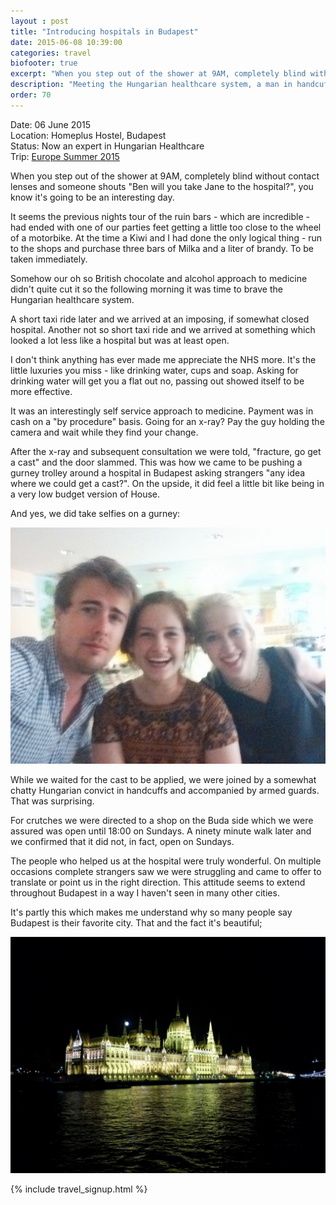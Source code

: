 ```yaml
---
layout : post
title: "Introducing hospitals in Budapest"
date: 2015-06-08 10:39:00
categories: travel
biofooter: true
excerpt: "When you step out of the shower at 9AM, completely blind without contact lenses and someone shouts 'Ben will you take Rosie to the hospital?', you know it's going to be an interesting day."
description: "Meeting the Hungarian healthcare system, a man in handcuffs and crutches"
order: 70
---
```


Date: 06 June 2015</br>
Location: Homeplus Hostel, Budapest</br>
Status: Now an expert in Hungarian Healthcare<br/>
Trip: [Europe Summer 2015](/travel/2015-europe-trip-plan/)

When you step out of the shower at 9AM, completely blind without
contact lenses and someone shouts "Ben will you take Jane to the
hospital?", you know it's going to be an interesting day.

It seems the previous nights tour of the ruin bars - which are
incredible - had ended with one of our parties feet getting a little
too close to the wheel of a motorbike. At the time a Kiwi and I had
done the only logical thing - run to the shops and purchase three
bars of Milka and a liter of brandy. To be taken immediately.

Somehow our oh so British chocolate and alcohol approach to medicine
didn't quite cut it so the following morning it was time to brave the
Hungarian healthcare system.

A short taxi ride later and we arrived at an imposing, if somewhat
closed hospital. Another not so short taxi ride and we arrived at
something which looked a lot less like a hospital but was at least
open.

I don't think anything has ever made me appreciate the NHS more.
It's the little luxuries you miss - like drinking water, cups and soap.
Asking for drinking water will get you a flat out no, passing out
showed itself to be more effective.

It was an interestingly self service approach to medicine. Payment
was in cash on a "by procedure" basis. Going for an x-ray? Pay the guy
holding the camera and wait while they find your change.

After the x-ray and subsequent consultation we were told,
"fracture, go get a cast" and the door slammed. This was how we came
to be pushing a gurney trolley around a hospital in Budapest asking
strangers "any idea where we could get a cast?". On the upside,
it did feel a little bit like being in a very low budget version
of House.

And yes, we did take selfies on a gurney:

![Gurney Selfies](/assets/images/travel/budapest/selfie.jpg)

While we waited for the cast to be applied, we were joined by a
somewhat chatty Hungarian convict in handcuffs and accompanied by armed
guards. That was surprising.

For crutches we were directed to a shop on the Buda side which we were
assured was open until 18:00 on Sundays. A ninety minute walk later and
we confirmed that it did not, in fact, open on Sundays.

The people who helped us at the hospital were truly wonderful. On
multiple occasions complete strangers saw we were struggling and came
to offer to translate or point us in the right direction. This attitude
seems to extend throughout Budapest in a way I haven't seen in many
other cities.

It's partly this which makes me understand why so many people say
Budapest is their favorite city. That and the fact it's
beautiful;

![Budapest Parliament](/assets/images/travel/budapest/parliament.jpg)

{% include travel_signup.html %}

